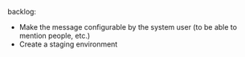 backlog:

* Make the message configurable by the system user (to be able to mention people, etc.)
* Create a staging environment
